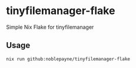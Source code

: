 # tinyfilemanager-flake
Simple Nix Flake for tinyfilemanager

## Usage
```
nix run github:noblepayne/tinyfilemanager-flake
```
